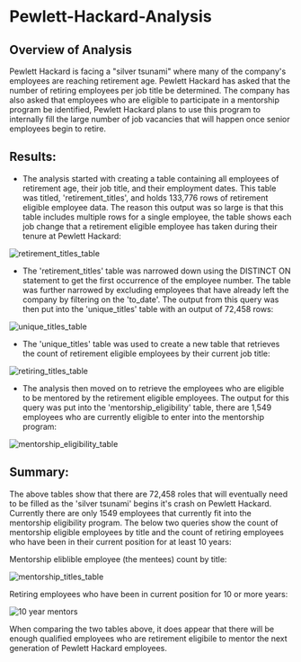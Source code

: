 # Pewlett-Hackard-Analysis

## Overview of Analysis
Pewlett Hackard is facing a "silver tsunami" where many of the company's employees are reaching retirement age.  Pewlett Hackard has asked that the number of retiring employees per job title be determined. The company has also asked that employees who are eligible to participate in a mentorship program be identified, Pewlett Hackard plans to use this program to internally fill the large number of job vacancies that will happen once senior employees begin to retire. 

## Results: 
- The analysis started with creating a table containing all employees of retirement age, their job title, and their employment dates.  This table was titled, 'retirement_titles', and holds 133,776 rows of retirement eligible employee data.  The reason this output was so large is that this table includes multiple rows for a single employee, the table shows each job change that a retirement eligible employee has taken during their tenure at Pewlett Hackard: 

![retirement_titles_table](https://user-images.githubusercontent.com/103215123/173120471-be2efd39-beef-477f-aa90-955bc86f7901.png)

- The 'retirement_titles' table was narrowed down using the DISTINCT ON statement to get the first occurrence of the employee number.  The table was further narrowed by excluding employees that have already left the company by filtering on the 'to_date'.  The output from this query was then put into the 'unique_titles' table with an output of 72,458 rows: 

![unique_titles_table](https://user-images.githubusercontent.com/103215123/173122546-5ffedda4-fd3a-4efc-9e8a-5b6ea4dd3f96.png)

- The 'unique_titles' table was used to create a new table that retrieves the count of retirement eligible employees by their current job title:

![retiring_titles_table](https://user-images.githubusercontent.com/103215123/173123374-e8fdd9ff-4753-46ac-b4de-19932f8c2628.png)

- The analysis then moved on to retrieve the employees who are eligible to be mentored by the retirement eligible employees. The output for this query was put into the 'mentorship_eligibility' table, there are 1,549 employees who are currently eligible to enter into the mentorship program: 

![mentorship_eligibility_table](https://user-images.githubusercontent.com/103215123/173124338-7c6bda83-3096-4e94-a61a-ed1f5a5b7ff9.png)

## Summary:
The above tables show that there are 72,458 roles that will eventually need to be filled as the 'silver tsunami' begins it's crash on Pewlett Hackard.  Currently there are only 1549 employees that currently fit into the mentorship eligibility program. The below two queries show the count of mentorship eligible employees by title and the count of retiring employees who have been in their current position for at least 10 years: 

Mentorship eliblible employee (the mentees) count by title: 

![mentorship_titles_table](https://user-images.githubusercontent.com/103215123/173130442-e9a9c053-88be-42c9-8ffa-9f33387b93b8.png)

Retiring employees who have been in current position for 10 or more years: 

![10 year mentors](https://user-images.githubusercontent.com/103215123/173130980-198c11af-4df2-4cec-983f-04b3427ea9ce.png)

When comparing the two tables above, it does appear that there will be enough qualified employees who are retirement eligibile to mentor the next generation of Pewlett Hackard employees. 

